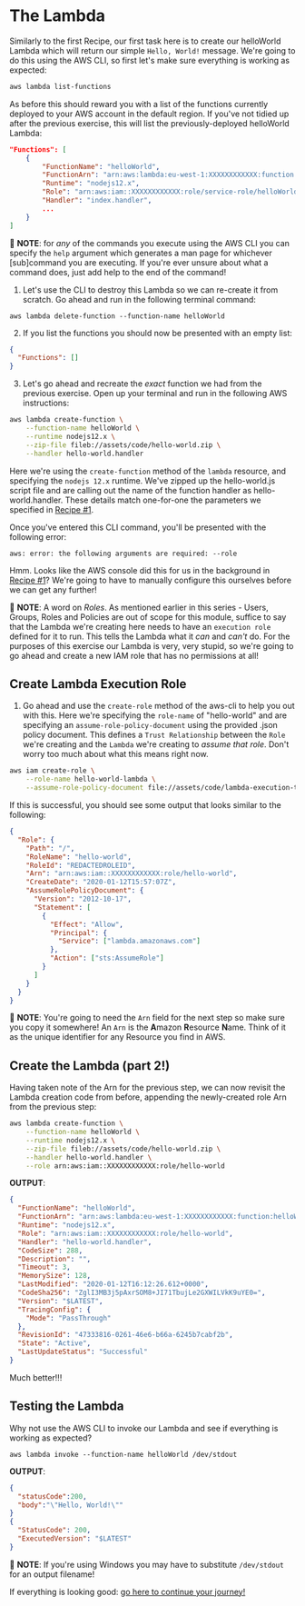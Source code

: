 # The Lambda

Similarly to the first Recipe, our first task here is to create our helloWorld Lambda which will return our simple `Hello, World!` message. We're going to do this using the AWS CLI, so first let's make sure everything is working as expected:

```bash
aws lambda list-functions
```

As before this should reward you with a list of the functions currently deployed to your AWS account in the default region. If you've not tidied up after the previous exercise, this will list the previously-deployed helloWorld Lambda:

```json
"Functions": [
    {
        "FunctionName": "helloWorld",
        "FunctionArn": "arn:aws:lambda:eu-west-1:XXXXXXXXXXXX:function:helloWorld",
        "Runtime": "nodejs12.x",
        "Role": "arn:aws:iam::XXXXXXXXXXXX:role/service-role/helloWorld-role-XXXXXXXX",
        "Handler": "index.handler",
        ...
    }
]
```

:mega: **NOTE**: for _any_ of the commands you execute using the AWS CLI you can specify the `help` argument which generates a man page for whichever [sub]command you are executing. If you're ever unsure about what a command does, just add help to the end of the command!

1. Let's use the CLI to destroy this Lambda so we can re-create it from scratch. Go ahead and run in the following terminal command:

`aws lambda delete-function --function-name helloWorld`

2. If you list the functions you should now be presented with an empty list:

```json
{
  "Functions": []
}
```

3. Let's go ahead and recreate the _exact_ function we had from the previous exercise. Open up your terminal and run in the following AWS instructions:

```bash
aws lambda create-function \
    --function-name helloWorld \
    --runtime nodejs12.x \
    --zip-file fileb://assets/code/hello-world.zip \
    --handler hello-world.handler
```

Here we're using the `create-function` method of the `lambda` resource, and specifying the `nodejs 12.x` runtime. We've zipped up the hello-world.js script file and are calling out the name of the function handler as hello-world.handler. These details match one-for-one the parameters we specified in [Recipe #1](../01-aws-console/README.md).

Once you've entered this CLI command, you'll be presented with the following error:

`aws: error: the following arguments are required: --role`

Hmm. Looks like the AWS console did this for us in the background in [Recipe #1](../01-aws-console/README.md)? We're going to have to manually configure this ourselves before we can get any further!

:mega: **NOTE**: A word on _Roles_. As mentioned earlier in this series - Users, Groups, Roles and Policies are out of scope for this module, suffice to say that the Lambda we're creating here needs to have an `execution role` defined for it to run. This tells the Lambda what it _can_ and _can't_ do. For the purposes of this exercise our Lambda is very, very stupid, so we're going to go ahead and create a new IAM role that has no permissions at all!

## Create Lambda Execution Role

1. Go ahead and use the `create-role` method of the aws-cli to help you out with this. Here we're specifying the `role-name` of "hello-world" and are specifying an `assume-role-policy-document` using the provided .json policy document. This defines a `Trust Relationship` between the `Role` we're creating and the `Lambda` we're creating to _assume that role_. Don't worry too much about what this means right now.

```bash
aws iam create-role \
    --role-name hello-world-lambda \
    --assume-role-policy-document file://assets/code/lambda-execution-trust-policy.json
```

If this is successful, you should see some output that looks similar to the following:

```json
{
  "Role": {
    "Path": "/",
    "RoleName": "hello-world",
    "RoleId": "REDACTEDROLEID",
    "Arn": "arn:aws:iam::XXXXXXXXXXXX:role/hello-world",
    "CreateDate": "2020-01-12T15:57:07Z",
    "AssumeRolePolicyDocument": {
      "Version": "2012-10-17",
      "Statement": [
        {
          "Effect": "Allow",
          "Principal": {
            "Service": ["lambda.amazonaws.com"]
          },
          "Action": ["sts:AssumeRole"]
        }
      ]
    }
  }
}
```

:mega: **NOTE**: You're going to need the `Arn` field for the next step so make sure you copy it somewhere! An `Arn` is the **A**mazon **R**esource **N**ame. Think of it as the unique identifier for any Resource you find in AWS.

## Create the Lambda (part 2!)

Having taken note of the Arn for the previous step, we can now revisit the Lambda creation code from before, appending the newly-created role Arn from the previous step:

```bash
aws lambda create-function \
    --function-name helloWorld \
    --runtime nodejs12.x \
    --zip-file fileb://assets/code/hello-world.zip \
    --handler hello-world.handler \
    --role arn:aws:iam::XXXXXXXXXXXX:role/hello-world
```

**OUTPUT**:

```json
{
  "FunctionName": "helloWorld",
  "FunctionArn": "arn:aws:lambda:eu-west-1:XXXXXXXXXXXX:function:helloWorld",
  "Runtime": "nodejs12.x",
  "Role": "arn:aws:iam::XXXXXXXXXXXX:role/hello-world",
  "Handler": "hello-world.handler",
  "CodeSize": 288,
  "Description": "",
  "Timeout": 3,
  "MemorySize": 128,
  "LastModified": "2020-01-12T16:12:26.612+0000",
  "CodeSha256": "ZglI3MB3j5pAxrSOM8+JI71TbujLe2GXWILVkK9uYE0=",
  "Version": "$LATEST",
  "TracingConfig": {
    "Mode": "PassThrough"
  },
  "RevisionId": "47333816-0261-46e6-b66a-6245b7cabf2b",
  "State": "Active",
  "LastUpdateStatus": "Successful"
}
```

Much better!!!

## Testing the Lambda

Why not use the AWS CLI to invoke our Lambda and see if everything is working as expected?

`aws lambda invoke --function-name helloWorld /dev/stdout`

**OUTPUT**:

```json
{
  "statusCode":200,
  "body":"\"Hello, World!\""
}
{
  "StatusCode": 200,
  "ExecutedVersion": "$LATEST"
}
```

:mega: **NOTE**: If you're using Windows you may have to substitute `/dev/stdout` for an output filename!

If everything is looking good: [go here to continue your journey!](./03-create-api-gateway.md)
